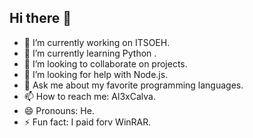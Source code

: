 ## Hi there 👋


- 🔭 I’m currently working on ITSOEH.
- 🌱 I’m currently learning Python .
- 👯 I’m looking to collaborate on projects.
- 🤔 I’m looking for help with Node.js.
- 💬 Ask me about my favorite programming languages.
- 📫 How to reach me:  Al3xCalva.
- 😄 Pronouns: He.
- ⚡ Fun fact: I paid forv WinRAR.

